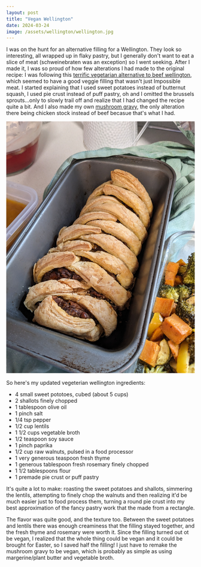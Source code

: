 ```yaml
---
layout: post
title: "Vegan Wellington"
date: 2024-03-24
image: /assets/wellington/wellington.jpg
---
```


I was on the hunt for an alternative filling for a Wellington. They look so interesting, all wrapped up in flaky pastry, but I generally don't want to eat a slice of meat (schweinebraten was an exception) so I went seeking. After I made it, I was so proud of how few alterations I had made to the original recipe: I was following this [terrific vegetarian alternative to beef wellington](https://www.dvo.com/newsletter/weekly/2019/11-29-346/cooknart3.html), which seemed to have a good veggie filling that wasn't just Impossible meat. I started explaining that I used sweet potatoes instead of butternut squash, I used pie crust instead of puff pastry, oh and I omitted the brussels sprouts...only to slowly trail off and realize that I had changed the recipe quite a bit. And I also made my own [mushroom gravy](https://www.recipetineats.com/mushroom-gravy/), the only alteration there being chicken stock instead of beef becasue that's what I had.

<img src="/assets/wellington/wellington.jpg" alt="vegan wellington" class="image-style" />

So here's my updated vegeterian wellington ingredients:
- 4 small sweet pototoes, cubed (about 5 cups)
- 2 shallots finely chopped
- 1 tablespoon olive oil
- 1 pinch salt
- 1/4 tsp pepper
- 1/2 cup lentils
- 1 1/2 cups vegetable broth
- 1/2 teaspoon soy sauce
- 1 pinch paprika
- 1/2 cup raw walnuts, pulsed in a food processor
- 1 very generous teaspoon fresh thyme
- 1 generous tablespoon fresh rosemary finely chopped
- 1 1/2 tablespoons flour
- 1 premade pie crust or puff pastry

It's quite a lot to make: roasting the sweet potatoes and shallots, simmering the lentils, attempting to finely chop the walnuts and then realizing it'd be much easier just to food process them, turning a round pie crust into my best approximation of the fancy pastry work that the made from a rectangle.

The flavor was quite good, and the texture too. Between the sweet potatoes and lentils there was enough creaminess that the filling stayed together, and the fresh thyme and rosemary were worth it. Since the filling turned out ot be vegan, I realized that the whole thing could be vegan and it could be brought for Easter, so I saved half the filling! I just have to remake the mushroom gravy to be vegan, which is probably as simple as using margerine/plant butter and vegetable broth.